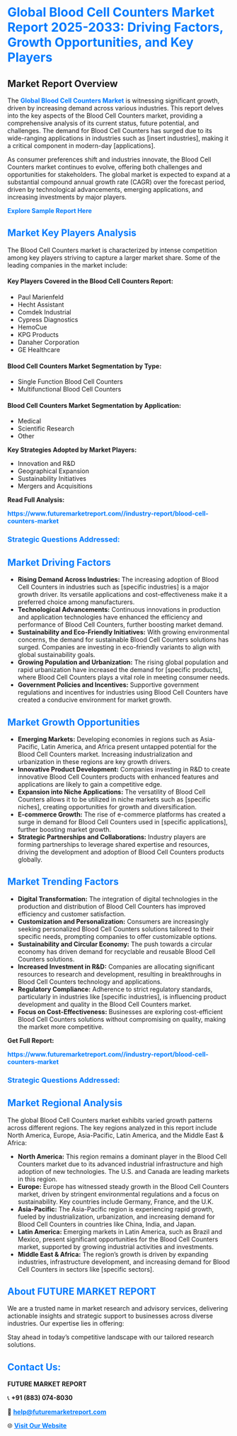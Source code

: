 <h1 style="color: #007BFF;">Global Blood Cell Counters Market Report 2025-2033: Driving Factors, Growth Opportunities, and Key Players</h1>

<section id="overview">
<h2>Market Report Overview</h2>
<p>The <a href="https://www.futuremarketreport.com//industry-report/blood-cell-counters-market" style="color: #007BFF; text-decoration: none;"><strong>Global Blood Cell Counters Market</strong></a> is witnessing significant growth, driven by increasing demand across various industries. This report delves into the key aspects of the Blood Cell Counters market, providing a comprehensive analysis of its current status, future potential, and challenges. The demand for Blood Cell Counters has surged due to its wide-ranging applications in industries such as [insert industries], making it a critical component in modern-day [applications].</p>
<p>As consumer preferences shift and industries innovate, the Blood Cell Counters market continues to evolve, offering both challenges and opportunities for stakeholders. The global market is expected to expand at a substantial compound annual growth rate (CAGR) over the forecast period, driven by technological advancements, emerging applications, and increasing investments by major players.</p>
</section>

<section id="overview">
<p><a href="https://www.futuremarketreport.com//request-sample/reportId=59903" style="color: #007BFF; text-decoration: none;"><strong>Explore Sample Report Here</strong></a></p>
</section>

<section id="key-players">
<h2 style="color: #007BFF;">Market Key Players Analysis</h2>
<p>The Blood Cell Counters market is characterized by intense competition among key players striving to capture a larger market share. Some of the leading companies in the market include:</p>
<h4>Key Players Covered in the Blood Cell Counters Report:</h4>
<ul><li>Paul Marienfeld</li><li>Hecht Assistant</li><li>Comdek Industrial</li><li>Cypress Diagnostics</li><li>HemoCue</li><li>KPG Products</li><li>Danaher Corporation</li><li>GE Healthcare</li></ul>
<h4>Blood Cell Counters Market Segmentation by Type:</h4>
<ul><li>Single Function Blood Cell Counters</li><li>Multifunctional Blood Cell Counters</li></ul>

<h4>Blood Cell Counters Market Segmentation by Application:</h4>
<ul><li>Medical</li><li>Scientific Research</li><li>Other</li></ul>
<p><strong>Key Strategies Adopted by Market Players:</strong></p>
<ul>
<li>Innovation and R&D</li>
<li>Geographical Expansion</li>
<li>Sustainability Initiatives</li>
<li>Mergers and Acquisitions</li>
</ul>
</section>

<section>
<p><strong>Read Full Analysis: </strong></p><a href="https://www.futuremarketreport.com//industry-report/blood-cell-counters-market" style="color: #007BFF; text-decoration: none;"><strong>https://www.futuremarketreport.com//industry-report/blood-cell-counters-market</strong></a>
<h3 style="color: #007BFF;">Strategic Questions Addressed:</h3>
</section>

<section id="driving-factors">
<h2 style="color: #007BFF;">Market Driving Factors</h2>
<ul>
<li><strong>Rising Demand Across Industries:</strong> The increasing adoption of Blood Cell Counters in industries such as [specific industries] is a major growth driver. Its versatile applications and cost-effectiveness make it a preferred choice among manufacturers.</li>
<li><strong>Technological Advancements:</strong> Continuous innovations in production and application technologies have enhanced the efficiency and performance of Blood Cell Counters, further boosting market demand.</li>
<li><strong>Sustainability and Eco-Friendly Initiatives:</strong> With growing environmental concerns, the demand for sustainable Blood Cell Counters solutions has surged. Companies are investing in eco-friendly variants to align with global sustainability goals.</li>
<li><strong>Growing Population and Urbanization:</strong> The rising global population and rapid urbanization have increased the demand for [specific products], where Blood Cell Counters plays a vital role in meeting consumer needs.</li>
<li><strong>Government Policies and Incentives:</strong> Supportive government regulations and incentives for industries using Blood Cell Counters have created a conducive environment for market growth.</li>
</ul>
</section>

<section id="growth-opportunities">
<h2 style="color: #007BFF;">Market Growth Opportunities</h2>
<ul>
<li><strong>Emerging Markets:</strong> Developing economies in regions such as Asia-Pacific, Latin America, and Africa present untapped potential for the Blood Cell Counters market. Increasing industrialization and urbanization in these regions are key growth drivers.</li>
<li><strong>Innovative Product Development:</strong> Companies investing in R&D to create innovative Blood Cell Counters products with enhanced features and applications are likely to gain a competitive edge.</li>
<li><strong>Expansion into Niche Applications:</strong> The versatility of Blood Cell Counters allows it to be utilized in niche markets such as [specific niches], creating opportunities for growth and diversification.</li>
<li><strong>E-commerce Growth:</strong> The rise of e-commerce platforms has created a surge in demand for Blood Cell Counters used in [specific applications], further boosting market growth.</li>
<li><strong>Strategic Partnerships and Collaborations:</strong> Industry players are forming partnerships to leverage shared expertise and resources, driving the development and adoption of Blood Cell Counters products globally.</li>
</ul>
</section>

<section id="trending-factors">
<h2 style="color: #007BFF;">Market Trending Factors</h2>
<ul>
<li><strong>Digital Transformation:</strong> The integration of digital technologies in the production and distribution of Blood Cell Counters has improved efficiency and customer satisfaction.</li>
<li><strong>Customization and Personalization:</strong> Consumers are increasingly seeking personalized Blood Cell Counters solutions tailored to their specific needs, prompting companies to offer customizable options.</li>
<li><strong>Sustainability and Circular Economy:</strong> The push towards a circular economy has driven demand for recyclable and reusable Blood Cell Counters solutions.</li>
<li><strong>Increased Investment in R&D:</strong> Companies are allocating significant resources to research and development, resulting in breakthroughs in Blood Cell Counters technology and applications.</li>
<li><strong>Regulatory Compliance:</strong> Adherence to strict regulatory standards, particularly in industries like [specific industries], is influencing product development and quality in the Blood Cell Counters market.</li>
<li><strong>Focus on Cost-Effectiveness:</strong> Businesses are exploring cost-efficient Blood Cell Counters solutions without compromising on quality, making the market more competitive.</li>
</ul>
</section>

<section>
<p><strong>Get Full Report: </strong></p><a href="https://www.futuremarketreport.com//industry-report/blood-cell-counters-market" style="color: #007BFF; text-decoration: none;"><strong>https://www.futuremarketreport.com//industry-report/blood-cell-counters-market</strong></a>
<h3 style="color: #007BFF;">Strategic Questions Addressed:</h3>
</section>


<section id="regional-analysis">
<h2 style="color: #007BFF;">Market Regional Analysis</h2>
<p>The global Blood Cell Counters market exhibits varied growth patterns across different regions. The key regions analyzed in this report include North America, Europe, Asia-Pacific, Latin America, and the Middle East & Africa:</p>
<ul>
<li><strong>North America:</strong> This region remains a dominant player in the Blood Cell Counters market due to its advanced industrial infrastructure and high adoption of new technologies. The U.S. and Canada are leading markets in this region.</li>
<li><strong>Europe:</strong> Europe has witnessed steady growth in the Blood Cell Counters market, driven by stringent environmental regulations and a focus on sustainability. Key countries include Germany, France, and the U.K.</li>
<li><strong>Asia-Pacific:</strong> The Asia-Pacific region is experiencing rapid growth, fueled by industrialization, urbanization, and increasing demand for Blood Cell Counters in countries like China, India, and Japan.</li>
<li><strong>Latin America:</strong> Emerging markets in Latin America, such as Brazil and Mexico, present significant opportunities for the Blood Cell Counters market, supported by growing industrial activities and investments.</li>
<li><strong>Middle East & Africa:</strong> The region’s growth is driven by expanding industries, infrastructure development, and increasing demand for Blood Cell Counters in sectors like [specific sectors].</li>
</ul>
</section>

<footer>
<h2 style="color: #007BFF;">About FUTURE MARKET REPORT</h2>
<p>We are a trusted name in market research and advisory services, delivering actionable insights and strategic support to businesses across diverse industries. Our expertise lies in offering:</p>

<p>Stay ahead in today’s competitive landscape with our tailored research solutions.</p>

<h2 style="color: #007BFF;">Contact Us:</h2>
<p><strong>FUTURE MARKET REPORT</strong></p>
<p>📞 <strong>+91 (883) 074-8030</strong></p>
<p>📧 <strong><a href="mailto:help@futuremarketreport.com" style="color: #007BFF;">help@futuremarketreport.com</a></strong></p>
<p>🌐 <strong><a href="https://www.futuremarketreport.com/" style="color: #007BFF;">Visit Our Website</a></strong></p>
</footer>